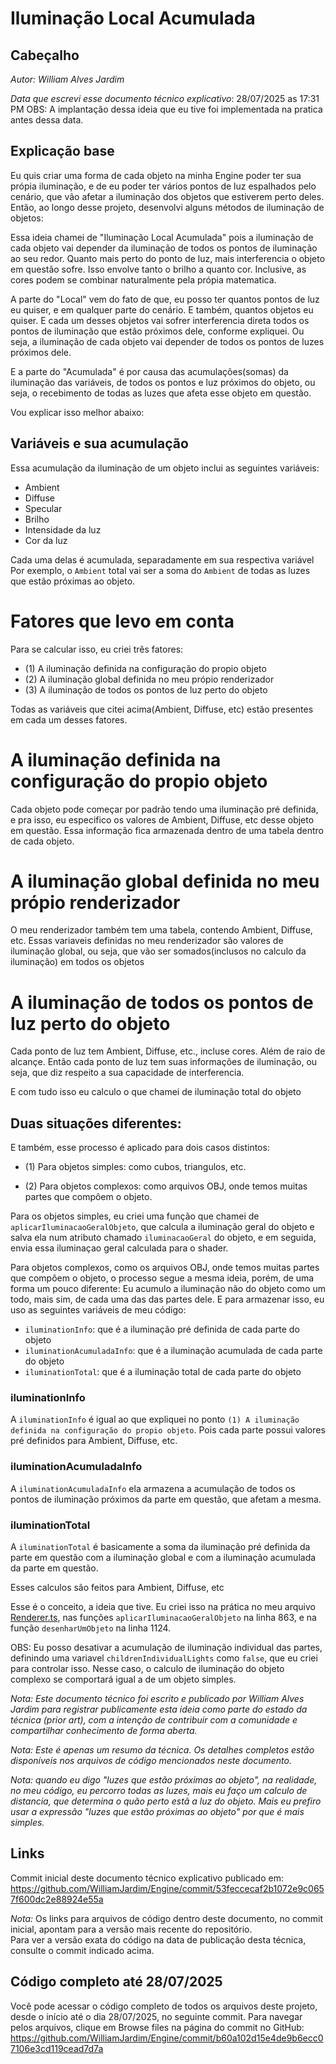 # Iluminação Local Acumulada

## Cabeçalho
*Autor: William Alves Jardim*

*Data que escrevi esse documento técnico explicativo*: 28/07/2025 as 17:31 PM
OBS: A implantação dessa ideia que eu tive foi implementada na pratica antes dessa data.

## Explicação base
Eu quis criar uma forma de cada objeto na minha Engine poder ter sua própia iluminação, e de eu poder ter vários pontos de luz espalhados pelo cenário, que vão afetar a iluminação dos objetos que estiverem perto deles. Então, ao longo desse projeto, desenvolvi alguns métodos de iluminação de objetos:

Essa ideia chamei de "Iluminação Local Acumulada" pois a iluminação de cada objeto vai depender da iluminação de todos os pontos de iluminação ao seu redor. Quanto mais perto do ponto de luz, mais interferencia o objeto em questão sofre. Isso envolve tanto o brilho a quanto cor. Inclusive, as cores podem se combinar naturalmente pela própia matematica. 

A parte do "Local" vem do fato de que, eu posso ter quantos pontos de luz eu quiser, e em qualquer parte do cenário. E também, quantos objetos eu quiser. E cada um desses objetos vai sofrer interferencia direta todos os pontos de iluminação que estão próximos dele, conforme expliquei. Ou seja, a iluminação de cada objeto vai depender de todos os pontos de luzes próximos dele. 

E a parte do "Acumulada" é por causa das acumulações(somas) da iluminação das variáveis, de todos os pontos e luz próximos do objeto, ou seja, o recebimento de todas as luzes que afeta esse objeto em questão. 

Vou explicar isso melhor abaixo:

## Variáveis e sua acumulação
Essa acumulação da iluminação de um objeto inclui as seguintes variáveis:
  - Ambient
  - Diffuse
  - Specular
  - Brilho
  - Intensidade da luz
  - Cor da luz

Cada uma delas é acumulada, separadamente em sua respectiva variável
Por exemplo, o `Ambient` total vai ser a soma do `Ambient` de todas as luzes que estão próximas ao objeto.

# Fatores que levo em conta
Para se calcular isso, eu criei três fatores:
  - (1) A iluminação definida na configuração do propio objeto
  - (2) A iluminação global definida no meu própio renderizador
  - (3) A iluminação de todos os pontos de luz perto do objeto

Todas as variáveis que citei acima(Ambient, Diffuse, etc) estão presentes em cada um desses fatores.

# A iluminação definida na configuração do propio objeto
Cada objeto pode começar por padrão tendo uma iluminação pré definida, e pra isso, eu especifico os valores de Ambient, Diffuse, etc desse objeto em questão. Essa informação fica armazenada dentro de uma tabela dentro de cada objeto.

# A iluminação global definida no meu própio renderizador
O meu renderizador também tem uma tabela, contendo Ambient, Diffuse, etc. Essas variaveis definidas no meu renderizador são valores de iluminação global, ou seja, que vão ser somados(inclusos no calculo da iluminação) em todos os objetos

# A iluminação de todos os pontos de luz perto do objeto
Cada ponto de luz tem Ambient, Diffuse, etc., incluse cores. Além de raio de alcançe. Então cada ponto de luz tem suas informações de iluminação, ou seja, que diz respeito a sua capacidade de interferencia.

E com tudo isso eu calculo o que chamei de iluminação total do objeto


## Duas situações diferentes:
E também, esse processo é aplicado para dois casos distintos:
  - (1) Para objetos simples: como cubos, triangulos, etc.

  - (2) Para objetos complexos: como arquivos OBJ, onde temos muitas partes que compôem o objeto.

Para os objetos simples, eu criei uma função que chamei de `aplicarIluminacaoGeralObjeto`, que calcula a iluminação geral do objeto e salva ela num atributo chamado `iluminacaoGeral` do objeto, e em seguida, envia essa iluminaçao geral calculada para o shader.

Para objetos complexos, como os arquivos OBJ, onde temos muitas partes que compôem o objeto, o processo segue a mesma ideia, porém, de uma forma um pouco diferente: Eu acumulo a iluminação não do objeto como um todo, mais sim, de cada uma das das partes dele. E para armazenar isso, eu uso as seguintes variáveis de meu código:
 - `iluminationInfo`: que é a iluminação pré definida de cada parte do objeto
 - `iluminationAcumuladaInfo`: que é a iluminação acumulada de cada parte do objeto
 - `iluminationTotal`: que é a iluminação total de cada parte do objeto 

### iluminationInfo
A `iluminationInfo` é igual ao que expliquei no ponto `(1) A iluminação definida na configuração do propio objeto`. Pois cada parte possui valores pré definidos para Ambient, Diffuse, etc.

### iluminationAcumuladaInfo
A `iluminationAcumuladaInfo` ela armazena a acumulação de todos os pontos de iluminação próximos da parte em questão, que afetam a mesma. 

### iluminationTotal
A `iluminationTotal` é basicamente a soma da iluminação pré definida da parte em questão com a iluminação global e com a iluminação acumulada da parte em questão.

Esses calculos são feitos para Ambient, Diffuse, etc

Esse é o conceito, a ideia que tive. Eu criei isso na prática no meu arquivo [Renderer.ts](../../engine/renderer/Renderer/Renderer.ts), nas funções `aplicarIluminacaoGeralObjeto` na linha 863, e na função `desenharUmObjeto` na linha 1124. 

OBS: Eu posso desativar a acumulação de iluminação individual das partes, definindo uma variavel `childrenIndividualLights` como `false`, que eu criei para controlar isso. Nesse caso, o calculo de iluminação do objeto complexo se comportará igual a de um objeto simples.

*Nota: Este documento técnico foi escrito e publicado por William Alves Jardim para registrar publicamente esta ideia como parte do estado da técnica (prior art), com a intenção de contribuir com a comunidade e compartilhar conhecimento de forma aberta.*

*Nota: Este é apenas um resumo da técnica. Os detalhes completos estão disponíveis nos arquivos de código mencionados neste documento.*

*Nota: quando eu digo "luzes que estão próximas ao objeto", na realidade, no meu código, eu percorro todas as luzes, mais eu faço um calculo de distancia, que determina o quão perto estã a luz do objeto. Mais eu prefiro usar a expressão "luzes que estão próximas ao objeto" por que é mais simples.*

## Links
Commit inicial deste documento técnico explicativo publicado em:  
https://github.com/WilliamJardim/Engine/commit/53feccecaf2b1072e9c0657f600dc2e88924e55a

*Nota:* Os links para arquivos de código dentro deste documento, no commit inicial, apontam para a versão mais recente do repositório.  
Para ver a versão exata do código na data de publicação desta técnica, consulte o commit indicado acima.

## Código completo até 28/07/2025
Você pode acessar o código completo de todos os arquivos deste projeto, desde o início até o dia 28/07/2025, no seguinte commit. Para navegar pelos arquivos, clique em Browse files na página do commit no GitHub:
https://github.com/WilliamJardim/Engine/commit/b60a102d15e4de9b6ecc07106e3cd119cead7d7a









